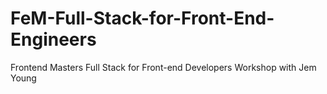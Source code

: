 # FeM-Full-Stack-for-Front-End-Engineers
Frontend Masters Full Stack for Front-end Developers Workshop with Jem Young
